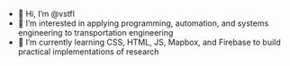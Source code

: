 - 👋 Hi, I’m @vstfl
- 👀 I’m interested in applying programming, automation, and systems engineering to transportation engineering
- 🌱 I’m currently learning CSS, HTML, JS, Mapbox, and Firebase to build practical implementations of research


<!---
- ⚡ Fun fact: ...
vstfl/vstfl is a ✨ special ✨ repository because its `README.md` (this file) appears on your GitHub profile.
You can click the Preview link to take a look at your changes.
--->
